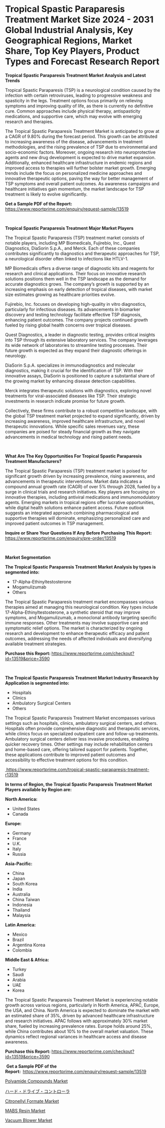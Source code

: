 <p><h1>Tropical Spastic Paraparesis Treatment Market Size 2024 - 2031 Global Industrial Analysis, Key Geographical Regions, Market Share, Top Key Players, Product Types and Forecast Research Report</h1></p><p><strong>Tropical Spastic Paraparesis Treatment Market Analysis and Latest Trends</strong></p>
<p><p>Tropical Spastic Paraparesis (TSP) is a neurological condition caused by the infection with certain retroviruses, leading to progressive weakness and spasticity in the legs. Treatment options focus primarily on relieving symptoms and improving quality of life, as there is currently no definitive cure. Common approaches include physical therapy, antispasticity medications, and supportive care, which may evolve with emerging research and therapies.</p><p>The Tropical Spastic Paraparesis Treatment Market is anticipated to grow at a CAGR of 9.80% during the forecast period. This growth can be attributed to increasing awareness of the disease, advancements in treatment methodologies, and the rising prevalence of TSP due to environmental and socio-economic factors. Moreover, ongoing research into neuroprotective agents and new drug development is expected to drive market expansion. Additionally, enhanced healthcare infrastructure in endemic regions and improved access to therapies will further bolster market growth. Emerging trends include the focus on personalized medicine approaches and innovative therapeutic options, paving the way for better management of TSP symptoms and overall patient outcomes. As awareness campaigns and healthcare initiatives gain momentum, the market landscape for TSP treatment is likely to evolve significantly.</p></p>
<p><strong>Get a Sample PDF of the Report:&nbsp;</strong> <a href="https://www.reportprime.com/enquiry/request-sample/13519">https://www.reportprime.com/enquiry/request-sample/13519</a></p>
<p>&nbsp;</p>
<p><strong>Tropical Spastic Paraparesis Treatment Major Market Players</strong></p>
<p><p>The Tropical Spastic Paraparesis (TSP) treatment market consists of notable players, including MP Biomedicals, Fujirebio, Inc., Quest Diagnostics, DiaSorin S.p.A., and Merck. Each of these companies contributes significantly to diagnostics and therapeutic approaches for TSP, a neurological disorder often linked to infections like HTLV-1.</p><p>MP Biomedicals offers a diverse range of diagnostic kits and reagents for research and clinical applications. Their focus on innovative research solutions positions them well in the TSP landscape as the demand for accurate diagnostics grows. The company’s growth is supported by an increasing emphasis on early detection of tropical diseases, with market size estimates growing as healthcare priorities evolve.</p><p>Fujirebio, Inc. focuses on developing high-quality in vitro diagnostics, particularly for infectious diseases. Its advancements in biomarker discovery and testing technology facilitate effective TSP diagnosis, enhancing patient outcomes. The company projects continued growth fueled by rising global health concerns over tropical diseases.</p><p>Quest Diagnostics, a leader in diagnostic testing, provides critical insights into TSP through its extensive laboratory services. The company leverages its wide network of laboratories to streamline testing processes. Their future growth is expected as they expand their diagnostic offerings in neurology.</p><p>DiaSorin S.p.A. specializes in immunodiagnostics and molecular diagnostics, making it crucial for the identification of TSP. With their innovative assays, DiaSorin is positioned to capture a substantial share of the growing market by enhancing disease detection capabilities.</p><p>Merck integrates therapeutic solutions with diagnostics, exploring novel treatments for viral-associated diseases like TSP. Their strategic investments in research indicate promise for future growth.</p><p>Collectively, these firms contribute to a robust competitive landscape, with the global TSP treatment market projected to expand significantly, driven by increasing awareness, improved healthcare infrastructure, and novel therapeutic innovations. While specific sales revenues vary, these companies are poised for steady financial growth as they navigate advancements in medical technology and rising patient needs.</p></p>
<p>&nbsp;</p>
<p><strong>What Are The Key Opportunities For Tropical Spastic Paraparesis Treatment Manufacturers?</strong></p>
<p><p>The Tropical Spastic Paraparesis (TSP) treatment market is poised for significant growth driven by increasing prevalence, rising awareness, and advancements in therapeutic interventions. Market data indicates a compound annual growth rate (CAGR) of over 5% through 2028, fueled by a surge in clinical trials and research initiatives. Key players are focusing on innovative therapies, including antiviral medications and immunomodulatory agents. Emerging markets in tropical regions offer lucrative opportunities, while digital health solutions enhance patient access. Future outlook suggests an integrated approach combining pharmacological and supportive therapies will dominate, emphasizing personalized care and improved patient outcomes in TSP management.</p></p>
<p><strong>Inquire or Share Your Questions If Any Before Purchasing This Report:</strong> <a href="https://www.reportprime.com/enquiry/pre-order/13519">https://www.reportprime.com/enquiry/pre-order/13519</a></p>
<p>&nbsp;</p>
<p><strong>Market Segmentation</strong></p>
<p><strong>The Tropical Spastic Paraparesis Treatment Market Analysis by types is segmented into:</strong></p>
<p><ul><li>17-Alpha-Ethinyltestosterone</li><li>Mogamulizumab</li><li>Others</li></ul></p>
<p><p>The Tropical Spastic Paraparesis treatment market encompasses various therapies aimed at managing this neurological condition. Key types include 17-Alpha-Ethinyltestosterone, a synthetic steroid that may improve symptoms, and Mogamulizumab, a monoclonal antibody targeting specific immune responses. Other treatments may involve supportive care and symptomatic relief options. The market is characterized by ongoing research and development to enhance therapeutic efficacy and patient outcomes, addressing the needs of affected individuals and diversifying available treatment strategies.</p></p>
<p><strong>Purchase this Report:&nbsp;</strong><a href="https://www.reportprime.com/checkout?id=13519&price=3590">https://www.reportprime.com/checkout?id=13519&price=3590</a></p>
<p>&nbsp;</p>
<p><strong>The Tropical Spastic Paraparesis Treatment Market Industry Research by Application is segmented into:</strong></p>
<p><ul><li>Hospitals</li><li>Clinics</li><li>Ambulatory Surgical Centers</li><li>Others</li></ul></p>
<p><p>The Tropical Spastic Paraparesis Treatment Market encompasses various settings such as hospitals, clinics, ambulatory surgical centers, and others. Hospitals often provide comprehensive diagnostic and therapeutic services, while clinics focus on specialized outpatient care and follow-up treatments. Ambulatory surgical centers deliver less invasive procedures, enabling quicker recovery times. Other settings may include rehabilitation centers and home-based care, offering tailored support for patients. Together, these applications contribute to improved patient outcomes and accessibility to effective treatment options for this condition.</p></p>
<p><a href="https://www.reportprime.com/tropical-spastic-paraparesis-treatment-r13519">&nbsp;https://www.reportprime.com/tropical-spastic-paraparesis-treatment-r13519</a></p>
<p><strong>In terms of Region, the Tropical Spastic Paraparesis Treatment Market Players available by Region are:</strong></p>
<p>
    <p> <strong> North America: </strong>
        <ul>
            <li>United States</li>
            <li>Canada</li>
        </ul>
        </p> 
    <p> <strong> Europe: </strong>
        <ul>
            <li>Germany</li>
            <li>France</li>
            <li>U.K.</li>
            <li>Italy</li>
            <li>Russia</li>
        </ul>
        </p> 
    <p> <strong> Asia-Pacific: </strong>
        <ul>
            <li>China</li>
            <li>Japan</li>
            <li>South Korea</li>
            <li>India</li>
            <li>Australia</li>
            <li>China Taiwan</li>
            <li>Indonesia</li>
            <li>Thailand</li>
            <li>Malaysia</li>
        </ul>
        </p> 
    <p> <strong> Latin America: </strong>
        <ul>
            <li>Mexico</li>
            <li>Brazil</li>
            <li>Argentina Korea</li>
            <li>Colombia</li>
        </ul>
        </p> 
    <p> <strong> Middle East & Africa: </strong>
        <ul>
            <li>Turkey</li>
            <li>Saudi</li>
            <li>Arabia</li>
            <li>UAE</li>
            <li>Korea</li>
        </ul>
    </p>
    </p>
<p><p>The Tropical Spastic Paraparesis Treatment Market is experiencing notable growth across various regions, particularly in North America, APAC, Europe, the USA, and China. North America is expected to dominate the market with an estimated share of 35%, driven by advanced healthcare infrastructure and research initiatives. APAC follows with approximately 30% market share, fueled by increasing prevalence rates. Europe holds around 25%, while China contributes about 10% to the overall market valuation. These dynamics reflect regional variances in healthcare access and disease awareness.</p></p>
<p><strong>Purchase this Report: </strong><a href="https://www.reportprime.com/checkout?id=13519&price=3590">https://www.reportprime.com/checkout?id=13519&price=3590</a></p>
<p>&nbsp;<strong>Get a Sample PDF of the Report:&nbsp;&nbsp;</strong><a href="https://www.reportprime.com/enquiry/request-sample/13519">https://www.reportprime.com/enquiry/request-sample/13519</a></p>
<p><strong></strong></p>
<p><p><a href="https://medium.com/@nicola.cornish8787/the-market-for-polyamide-compounds-market-is-examined-in-this-report-along-with-the-factors-that-8faea91b3833">Polyamide Compounds Market</a></p><p><a href="https://medium.com/@shepardelmer/%E3%83%8F%E3%83%BC%E3%83%89%E3%83%89%E3%83%A9%E3%82%A4%E3%83%96%E3%82%B3%E3%83%B3%E3%83%88%E3%83%AD%E3%83%BC%E3%83%A9%E3%83%BC%E5%B8%82%E5%A0%B4%E3%81%AE%E8%A6%8F%E6%A8%A1%E3%81%A8%E3%82%B7%E3%82%A7%E3%82%A2%E5%88%86%E6%9E%90-%E6%88%90%E9%95%B7%E3%83%88%E3%83%AC%E3%83%B3%E3%83%89%E3%81%A8%E4%BA%88%E6%B8%AC-2024-2031-8c58f1915a56">ハード・ドライブ・コントローラ</a></p><p><a href="https://medium.com/@nicola.cornish8787/the-citronellyl-formate-market-research-report-provides-an-in-depth-and-up-to-date-analysis-of-5a360399e9b2?postPublishedType=initial">Citronellyl Formate Market</a></p><p><a href="https://issuu.com/reportprime-2/docs/mabs-resin-market-size-2030.pptx_5f5d953ac7e09f">MABS Resin Market</a></p><p><a href="https://www.linkedin.com/pulse/global-vacuum-blower-market-focus-application-end-use-industry-h8x6f?trackingId=%2BBMJezpuTAOou%2FC4oJcHbg%3D%3D">Vacuum Blower Market</a></p></p>